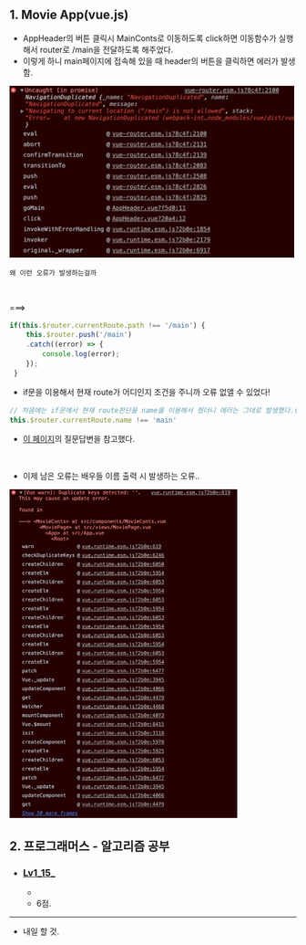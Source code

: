 <h2>1. Movie App(vue.js) </h2>

- AppHeader의 버튼 클릭시 MainConts로 이동하도록 click하면 이동함수가 실행해서 router로 /main을 전달하도록 해주었다.
- 이렇게 하니 main페이지에 접속해 있을 때 header의 버튼을 클릭하면 에러가 발생함.
<img src="./imgs/200529.png" width="500px"/>

```
왜 이런 오류가 발생하는걸까
```
<br/>

===>
```javascript
if(this.$router.currentRoute.path !== '/main') { 
    this.$router.push('/main')
    .catch((error) => {
        console.log(error);          
    });
 }
```
- if문을 이용해서 현재 route가 어디인지 조건을 주니까 오류 없앨 수 있었다!
```javascript
// 처음에는 if문에서 현재 route판단을 name을 이용해서 줬더니 에러는 그대로 발생했다.(물론 catch를 줘서 에러로 뜨지는 않았다.)
this.$router.currentRoute.name !== 'main'
```
- <a href="https://stackoverflow.com/questions/58540009/got-uncaught-in-promise-navigationduplicated-error-on-invalid-credentials">이 페이지</a>의 질문답변을 참고했다.
<br/>

- 이제 남은 오류는 배우들 이름 출력 시 발생하는 오류..
<img src="./imgs/200529_2.png" width="400" />

<br/>


<h2>2. 프로그래머스 - 알고리즘 공부</h2>

- <h3><a href="">Lv1_15_</a></h3>
  
  - 
  - 6점.

     
<hr/>

- 내일 할 것.
